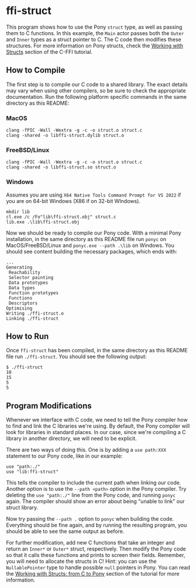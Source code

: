 # ffi-struct

This program shows how to use the Pony `struct` type, as well as passing them to C functions. In this example, the `Main` actor passes both the `Outer` and `Inner` types as a struct pointer to C. The C code then modifies these structures. For more information on Pony structs, check the [Working with Structs](https://tutorial.ponylang.io/c-ffi/calling-c.html#working-with-structs-from-pony-to-c) section of the C-FFI tutorial.

## How to Compile

The first step is to compile our C code to a shared library. The exact details may vary when using other compilers, so be sure to check the appropriate documentation. Run the following platform specific commands in the same directory as this README:

### MacOS

```console
clang -fPIC -Wall -Wextra -g -c -o struct.o struct.c
clang -shared -o libffi-struct.dylib struct.o
```

### FreeBSD/Linux

```console
clang -fPIC -Wall -Wextra -g -c -o struct.o struct.c
clang -shared -o libffi-struct.so struct.o
```

### Windows

Assumes you are using `X64 Native Tools Command Prompt for VS 2022` if you are on 64-bit Windows (X86 if on 32-bit WIndows).

```console
mkdir lib
cl.exe /c /Fo"lib\ffi-struct.obj" struct.c
lib.exe .\lib\ffi-struct.obj
```

Now we should be ready to compile our Pony code. With a minimal Pony installation, in the same directory as this README file run `ponyc` on MacOS/FreeBSD/Linux and `ponyc.exe --path .\lib` on Windows. You should see content building the necessary packages, which ends with:

```console
...
Generating
 Reachability
 Selector painting
 Data prototypes
 Data types
 Function prototypes
 Functions
 Descriptors
Optimising
Writing ./ffi-struct.o
Linking ./ffi-struct
```

## How to Run

Once `ffi-struct` has been compiled, in the same directory as this README file run `./ffi-struct`. You should see the following output:

```console
$ ./ffi-struct
10
15
5
5
```

## Program Modifications

Whenever we interface with C code, we need to tell the Pony compiler how to find and link the C libraries we're using. By default, the Pony compiler will look for libraries in standard places. In our case, since we're compiling a C library in another directory, we will need to be explicit.

There are two ways of doing this. One is by adding a `use path:XXX` statement to our Pony code, like in our example:

```pony
use "path:./"
use "lib:ffi-struct"
```

This tells the compiler to include the current path when linking our code. Another option is to use the `--path <path>` option in the Pony compiler. Try deleting the `use "path:./"` line from the Pony code, and running `ponyc` again. The compiler should show an error about being "unable to link" our struct library.

Now try passing the `--path .` option to `ponyc` when building the code. Everything should be fine again, and by running the resulting program, you should be able to see the same output as before.

For further modification, add new C functions that take an integer and return an `Inner*` or `Outer*` struct, respectively. Then modify the Pony code so that it calls these functions and prints to screen their fields. Remember, you will need to allocate the structs in C! Hint: you can use the `NullablePointer` type to handle possible `null` pointers in Pony. You can read the [Working with Structs: from C to Pony](https://tutorial.ponylang.io/c-ffi/calling-c.html#working-with-structs-from-c-to-pony) section of the tutorial for more information.
